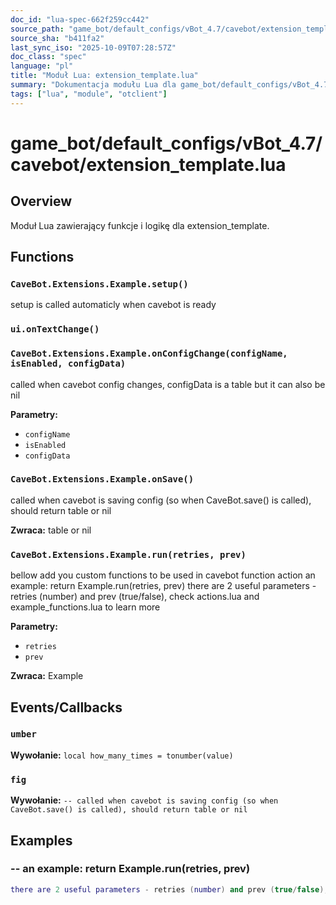 ```yaml
---
doc_id: "lua-spec-662f259cc442"
source_path: "game_bot/default_configs/vBot_4.7/cavebot/extension_template.lua"
source_sha: "b411fa2"
last_sync_iso: "2025-10-09T07:28:57Z"
doc_class: "spec"
language: "pl"
title: "Moduł Lua: extension_template.lua"
summary: "Dokumentacja modułu Lua dla game_bot/default_configs/vBot_4.7/cavebot/extension_template.lua"
tags: ["lua", "module", "otclient"]
---
```


# game_bot/default_configs/vBot_4.7/cavebot/extension_template.lua

## Overview

Moduł Lua zawierający funkcje i logikę dla extension_template.

## Functions

### `CaveBot.Extensions.Example.setup()`

setup is called automaticly when cavebot is ready

### `ui.onTextChange()`

### `CaveBot.Extensions.Example.onConfigChange(configName, isEnabled, configData)`

called when cavebot config changes, configData is a table but it can also be nil

**Parametry:**

- `configName`
- `isEnabled`
- `configData`

### `CaveBot.Extensions.Example.onSave()`

called when cavebot is saving config (so when CaveBot.save() is called), should return table or nil

**Zwraca:** table or nil

### `CaveBot.Extensions.Example.run(retries, prev)`

bellow add you custom functions to be used in cavebot function action an example: return Example.run(retries, prev) there are 2 useful parameters - retries (number) and prev (true/false), check actions.lua and example_functions.lua to learn more

**Parametry:**

- `retries`
- `prev`

**Zwraca:** Example

## Events/Callbacks

### `umber`

**Wywołanie:** `local how_many_times = tonumber(value)`

### `fig`

**Wywołanie:** `-- called when cavebot is saving config (so when CaveBot.save() is called), should return table or nil`

## Examples

### -- an example: return Example.run(retries, prev)

```lua
there are 2 useful parameters - retries (number) and prev (true/false), check actions.lua and example_functions.lua to learn more
```
